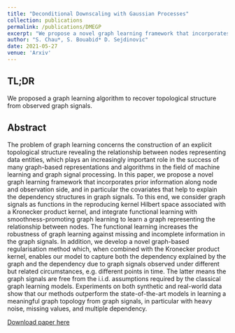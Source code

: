 ```yaml
---
title: "Deconditional Downscaling with Gaussian Processes"
collection: publications
permalink: /publications/DMEGP
excerpt: "We propose a novel graph learning framework that incorporates prior information along node and observation side, and in particular the covariates that help to explain the dependency structures in graph signals."
author: "S. Chau*, S. Bouabid* D. Sejdinovic"
date: 2021-05-27
venue: 'Arxiv'
---
```


## TL;DR
We proposed a graph learning algorithm to recover topological structure from observed graph signals. 

## Abstract
The problem of graph learning concerns the construction of an explicit topological structure revealing the relationship between nodes representing data entities, which plays an increasingly important role in the success of many graph-based representations and algorithms in the field of machine learning and graph signal processing. In this paper, we propose a novel graph learning framework that incorporates prior information along node and observation side, and in particular the covariates that help to explain the dependency structures in graph signals. To this end, we consider graph signals as functions in the reproducing kernel Hilbert space associated with a Kronecker product kernel, and integrate functional learning with smoothness-promoting graph learning to learn a graph representing the relationship between nodes. The functional learning increases the robustness of graph learning against missing and incomplete information in the graph signals. In addition, we develop a novel graph-based regularisation method which, when combined with the Kronecker product kernel, enables our model to capture both the dependency explained by the graph and the dependency due to graph signals observed under different but related circumstances, e.g. different points in time. The latter means the graph signals are free from the i.i.d. assumptions required by the classical graph learning models. Experiments on both synthetic and real-world data show that our methods outperform the state-of-the-art models in learning a meaningful graph topology from graph signals, in particular with heavy noise, missing values, and multiple dependency.

[Download paper here](https://ieeexplore.ieee.org/abstract/document/9356326)
